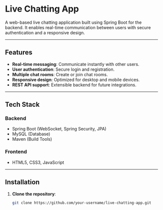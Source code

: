# **Live Chatting App**

A web-based live chatting application built using Spring Boot for the backend. It enables real-time communication between users with secure authentication and a responsive design.

---

## **Features**
- **Real-time messaging**: Communicate instantly with other users.
- **User authentication**: Secure login and registration.
- **Multiple chat rooms**: Create or join chat rooms.
- **Responsive design**: Optimized for desktop and mobile devices.
- **REST API support**: Extensible backend for future integrations.

---

## **Tech Stack**
### **Backend**
- Spring Boot (WebSocket, Spring Security, JPA)
- MySQL (Database)
- Maven (Build Tools)

### **Frontend**
- HTML5, CSS3, JavaScript

---

## **Installation**
1. **Clone the repository**:
   ```bash
   git clone https://github.com/your-username/live-chatting-app.git
